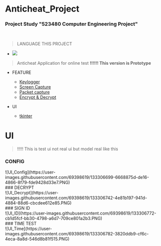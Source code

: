 # **Anticheat_Project**

### Project Study "523480 Computer Engineering Project"
&nbsp;
> LANGUAGE THIS PROJECT
  * <img src="https://img.shields.io/badge/Python-14354C?style=for-the-badge&logo=python&logoColor=white">

> Anticheat Application for online test     **‼️!!!! This version is Prototype**  

- FEATURE
  - [Keylogger](https://pynput.readthedocs.io/en/latest/keyboard.html)
  - [Screen Capture](https://pyautogui.readthedocs.io/en/latest/quickstart.html#screenshot-functions)
  - [Packet capture](https://scapy.readthedocs.io/en/latest/introduction.html)
  - [Encrypt & Decrypt](https://pycryptodome.readthedocs.io/en/latest/src/cipher/cipher.html)

- UI
  - [tkinter](https://docs.python.org/3/library/tkinter.html)


# **UI**
> !!!!! This is test ui not real ui but model real like this 

### CONFIG
<div>
  ![UI_Config](https://user-images.githubusercontent.com/69398619/133306699-6668875d-de16-4866-8f79-fde9428d33e7.PNG)
</div>
### DECRYPT
<div>
  ![UI_Decrypt](https://user-images.githubusercontent.com/69398619/133306742-4e81b197-941d-4884-88d6-cbcdee612e85.PNG)
</div>
### SIGN ID
<div>
  ![UI_ID](https://user-images.githubusercontent.com/69398619/133306772-cb1d5fcf-bb30-4798-a6d7-709ce801a2b3.PNG)
</div>
### TIME TEST
<div>
  ![UI_Time](https://user-images.githubusercontent.com/69398619/133306782-3820ddb9-cf6c-4eca-8a8d-546d8b81f515.PNG)
</div>
